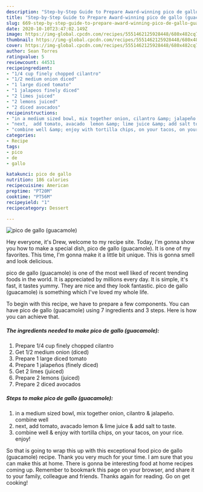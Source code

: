 ```yaml
---
description: "Step-by-Step Guide to Prepare Award-winning pico de gallo (guacamole)"
title: "Step-by-Step Guide to Prepare Award-winning pico de gallo (guacamole)"
slug: 669-step-by-step-guide-to-prepare-award-winning-pico-de-gallo-guacamole
date: 2020-10-10T23:47:02.149Z
image: https://img-global.cpcdn.com/recipes/5551462125928448/680x482cq70/pico-de-gallo-guacamole-recipe-main-photo.jpg
thumbnail: https://img-global.cpcdn.com/recipes/5551462125928448/680x482cq70/pico-de-gallo-guacamole-recipe-main-photo.jpg
cover: https://img-global.cpcdn.com/recipes/5551462125928448/680x482cq70/pico-de-gallo-guacamole-recipe-main-photo.jpg
author: Sean Torres
ratingvalue: 5
reviewcount: 44531
recipeingredient:
- "1/4 cup finely chopped cilantro"
- "1/2 medium onion diced"
- "1 large diced tomato"
- "1 jalapeos finely diced"
- "2 limes juiced"
- "2 lemons juiced"
- "2 diced avocados"
recipeinstructions:
- "in a medium sized bowl, mix together onion, cilantro &amp; jalapeño.  combine well"
- "next,  add tomato, avacado  lemon &amp; lime juice &amp; add salt to taste."
- "combine well &amp; enjoy with tortilla chips, on your tacos, on your rice. enjoy!"
categories:
- Recipe
tags:
- pico
- de
- gallo

katakunci: pico de gallo 
nutrition: 186 calories
recipecuisine: American
preptime: "PT20M"
cooktime: "PT56M"
recipeyield: "1"
recipecategory: Dessert

---
```



![pico de gallo (guacamole)](https://img-global.cpcdn.com/recipes/5551462125928448/680x482cq70/pico-de-gallo-guacamole-recipe-main-photo.jpg)

Hey everyone, it's Drew, welcome to my recipe site. Today, I'm gonna show you how to make a special dish, pico de gallo (guacamole). It is one of my favorites. This time, I'm gonna make it a little bit unique. This is gonna smell and look delicious.

pico de gallo (guacamole) is one of the most well liked of recent trending foods in the world. It is appreciated by millions every day. It is simple, it's fast, it tastes yummy. They are nice and they look fantastic. pico de gallo (guacamole) is something which I've loved my whole life.




To begin with this recipe, we have to prepare a few components. You can have pico de gallo (guacamole) using 7 ingredients and 3 steps. Here is how you can achieve that.

<!--inarticleads1-->

##### The ingredients needed to make pico de gallo (guacamole):

1. Prepare 1/4 cup finely chopped cilantro
1. Get 1/2 medium onion (diced)
1. Prepare 1 large diced tomato
1. Prepare 1 jalapeños (finely diced)
1. Get 2 limes (juiced)
1. Prepare 2 lemons (juiced)
1. Prepare 2 diced avocados




<!--inarticleads2-->

##### Steps to make pico de gallo (guacamole):

1. in a medium sized bowl, mix together onion, cilantro &amp; jalapeño.  combine well
1. next,  add tomato, avacado  lemon &amp; lime juice &amp; add salt to taste.
1. combine well &amp; enjoy with tortilla chips, on your tacos, on your rice. enjoy!




So that is going to wrap this up with this exceptional food pico de gallo (guacamole) recipe. Thank you very much for your time. I am sure that you can make this at home. There is gonna be interesting food at home recipes coming up. Remember to bookmark this page on your browser, and share it to your family, colleague and friends. Thanks again for reading. Go on get cooking!
